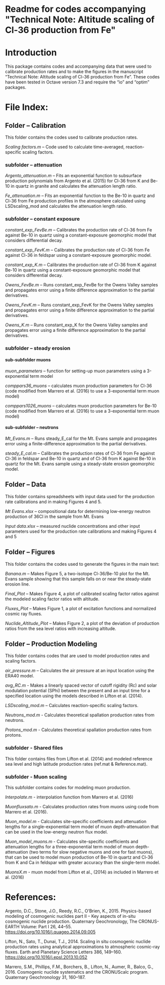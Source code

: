 # Readme for codes accompanying "Technical Note: Altitude scaling of Cl-36 production from Fe"

# Introduction 
This package contains codes and accompanying data that were used to calibrate production rates and to make the figures in the manuscript “Technical Note: Altitude scaling of Cl-36 production from Fe”. These codes have been tested in Octave version 7.3 and require the “io” and “optim” packages.
 
# File Index:
## Folder – Calibration
This folder contains the codes used to calibrate production rates. 

_Scaling factors.m_ – Code used to calculate time-averaged, reaction-specific scaling factors. 

### subfolder – attenuation
_Argento_attenuation.m_ – Fits an exponential function to subsurface production polynomials from Argento et al. (2015) for Cl-36 from K and Be-10 in quartz in granite and calculates the attenuation length ratio.

_Fe_attenuation.m_ – Fits an exponential function to the Be-10 in quartz and Cl-36 from Fe production profiles in the atmosphere calculated using LSDscaling_mod and calculates the attenuation length ratio.  

### subfolder – constant exposure
_constant_exp_FevBe.m_ – Calibrates the production rate of Cl-36 from Fe against Be-10 in quartz using a constant-exposure geomorphic model that considers differential decay. 

_constant_exp_FevK.m_ – Calibrates the production rate of Cl-36 from Fe against Cl-36 in feldspar using a constant-exposure geomorphic model.

_constant_exp_K.m_ – Calibrates the production rate of Cl-36 from K against Be-10 in quartz using a constant-exposure geomorphic model that considers differential decay.

_Owens_FevBe.m_ – Runs constant_exp_FevBe for the Owens Valley samples and propagates error using a finite difference approximation to the partial derivatives. 

_Owens_FevK.m_ – Runs constant_exp_FevK for the Owens Valley samples and propagates error using a finite difference approximation to the partial derivatives. 

_Owens_K.m_ – Runs constant_exp_K for the Owens Valley samples and propagates error using a finite difference approximation to the partial derivatives. 

### subfolder – steady erosion
#### sub-subfolder muons
_muon_parameters_ – function for setting-up muon parameters using a 3-exponential term model

_comppars36_muons_ – calculates muon production parameters for Cl-36 (code modified from Marrero et al. (2016) to use a 3-exponential term muon model)

_comppars1026_muons_ – calculates muon production parameters for Be-10 (code modified from Marrero et al. (2016) to use a 3-exponential term muon model)

#### sub-subfolder – neutrons
_Mt_Evans.m_ – Runs steady_E_cal for the Mt. Evans sample and propagates error using a finite-difference approximation to the partial derivatives. 

_steady_E_cal.m_ – Calibrates the production rates of Cl-36 from Fe against Cl-36 in feldspar and Be-10 in quartz and of Cl-36 from K against Be-10 in quartz for the Mt. Evans sample using a steady-state erosion geomorphic model.

## Folder – Data
This folder contains spreadsheets with input data used for the production rate calibrations and in making Figures 4 and 5.  

_Mt Evans.xlsx_ – compositional data for determining low-energy neutron production of 36Cl in the sample from Mt. Evans

_Input data.xlsx_ – measured nuclide concentrations and other input parameters used for the production rate calibrations and making Figures 4 and 5 

## Folder – Figures
This folder contains the codes used to generate the figures in the main text:

_Banana.m_ – Makes Figure 5, a two-isotope Cl-36/Be-10 plot for the Mt. Evans sample showing that this sample falls on or near the steady-state erosion line. 

_Final_Plot_ – Makes Figure 4, a plot of calibrated scaling factor ratios against the modeled scaling factor ratios with altitude. 

_Fluxes_Plot_ – Makes Figure 1, a plot of excitation functions and normalized cosmic ray fluxes.

_Nuclide_Altitude_Plot_ – Makes Figure 2, a plot of the deviation of production ratios from the sea level ratios with increasing altitude. 

## Folder – Production Modeling
This folder contains codes that are used to model production rates and scaling factors. 

_air_pressure.m_ – Calculates the air pressure at an input location using the ERA40 model.   

_avg_RC.m_ - Makes a linearly spaced vector of cutoff rigidity (Rc) and solar modulation potential (SPhi) between the present and an input time for a specified location using the models described in Lifton et al. (2014).

_LSDscaling_mod.m_ – Calculates reaction-specific scaling factors.   

_Neutrons_mod.m_ - Calculates theoretical spallation production rates from neutrons.

_Protons_mod.m_ - Calculates theoretical spallation production rates from protons. 

### subfolder - Shared files
This folder contains files from Lifton et al. (2014) and modeled reference sea level and high latitude production rates (ref.mat & Reference.mat). 

### subfolder - Muon scaling
This subfolder contains codes for modeling muon production.

_Interpolate.m_ - interpolation function from Marrero et al. (2016)

_Muonfluxsato.m_ - Calculates production rates from muons using code from Marrero et al. (2016).

_Muon_model.m_ - Calculates site-specific coefficients and attenuation lengths for a single-exponential term model of muon depth-attenuation that can be used in the low-energy neutron flux model. 

_Muon_model_muons.m_ - Calculates site-specific coefficients and attenuation lengths for a three-exponential term model of muon depth-attenuation (two terms for slow negative muons and one for fast muons), that can be used to model muon production of Be-10 in quartz and Cl-36 from K and Ca in feldspar with greater accuracy than the single-term model. 

_MuonsX.m_ - muon model from Lifton et al., (2014) as included in Marrero et al. (2016) 

# References:
Argento, D.C., Stone, J.O., Reedy, R.C., O’Brien, K., 2015. Physics-based modeling of cosmogenic nuclides part II – Key aspects of in-situ cosmogenic nuclide production. Quaternary Geochronology, The CRONUS-EARTH Volume: Part I 26, 44–55. https://doi.org/10.1016/j.quageo.2014.09.005

Lifton, N., Sato, T., Dunai, T.J., 2014. Scaling in situ cosmogenic nuclide production rates using analytical approximations to atmospheric cosmic-ray fluxes. Earth and Planetary Science Letters 386, 149–160. https://doi.org/10.1016/j.epsl.2013.10.052

Marrero, S.M., Phillips, F.M., Borchers, B., Lifton, N., Aumer, R., Balco, G., 2016. Cosmogenic nuclide systematics and the CRONUScalc program. Quaternary Geochronology 31, 160–187.



